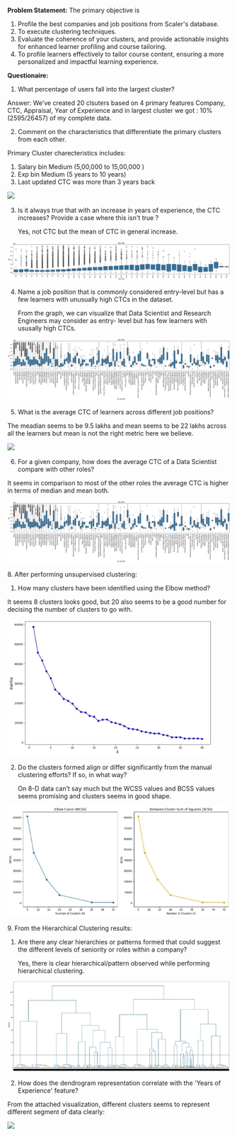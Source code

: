﻿**Problem Statement:** The primary objective is 

1. Profile the best companies and job positions from Scaler's database.
1. To execute clustering techniques.
1. Evaluate the coherence of your clusters, and provide actionable insights for enhanced learner profiling and course tailoring.
1. To profile learners effectively to tailor course content, ensuring a more personalized and impactful learning experience.

**Questionaire:**

1. What percentage of users fall into the largest cluster?

Answer: We’ve created 20 clsuters based on 4 primary features Company, CTC, Appraisal, Year of Experience and in largest cluster we got : 10% (2595/26457) of my complete data.

2. Comment on the characteristics that differentiate the primary clusters from each other.

Primary Cluster charecteristics includes:

1. Salary bin Medium (5,00,000 to 15,00,000 ) 
1. Exp bin Medium (5 years to 10 years)
1. Last updated CTC was more than 3 years back

![](report/img001.png)

3. Is it always true that with an increase in years of experience, the CTC increases? Provide a case where this isn't true ?

   Yes, not CTC but the mean of CTC in general increase.

![](report/img002.jpeg)

4. Name a job position that is commonly considered entry-level but has a few learners with unusually high CTCs in the dataset.

   From the graph, we can visualize that Data Scientist and Research Engineers may consider as entry- level but has few learners with ususally high CTCs.

![ref1]

5. What is the average CTC of learners across different job positions?

The meadian seems to be 9.5 lakhs and mean seems to be 22 lakhs across all the learners but mean is not the right metric here we believe.

![](report/img004.png)

6. For a given company, how does the average CTC of a Data Scientist compare with other roles?

It seems in comparison to most of the other roles the average CTC is higher in terms of median and mean both.

![ref1]

8\. After performing unsupervised clustering:

1. How many clusters have been identified using the Elbow method?

It seems 8 clusters looks good, but 20 also seems to be a good number for decising the number of clusters to go with.

![](report/img005.jpeg)

2. Do the clusters formed align or differ significantly from the manual clustering efforts? If so, in what way?

   On 8-D data can’t say much but the WCSS values and BCSS values seems promising and clusters seems in good shape.

![](report/img006.jpeg)

9\. From the Hierarchical Clustering results:

1. Are there any clear hierarchies or patterns formed that could suggest the different levels of seniority or roles within a company?

   Yes, there is clear hierarchical/pattern observed while performing hierarchical clustering.

![](report/img007.jpeg)

2. How does the dendrogram representation correlate with the 'Years of Experience' feature?

From the attached visualization, different clusters seems to represent different segment of data clearly:

![](report/img008.png)



<END>

[ref1]: report/img003.jpeg
